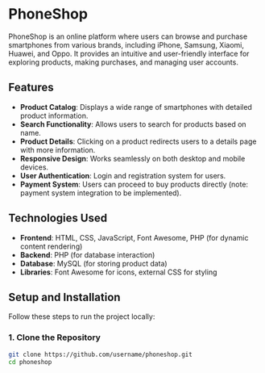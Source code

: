 # PhoneShop

PhoneShop is an online platform where users can browse and purchase smartphones from various brands, including iPhone, Samsung, Xiaomi, Huawei, and Oppo. It provides an intuitive and user-friendly interface for exploring products, making purchases, and managing user accounts.

## Features

- **Product Catalog**: Displays a wide range of smartphones with detailed product information.
- **Search Functionality**: Allows users to search for products based on name.
- **Product Details**: Clicking on a product redirects users to a details page with more information.
- **Responsive Design**: Works seamlessly on both desktop and mobile devices.
- **User Authentication**: Login and registration system for users.
- **Payment System**: Users can proceed to buy products directly (note: payment system integration to be implemented).

## Technologies Used

- **Frontend**: HTML, CSS, JavaScript, Font Awesome, PHP (for dynamic content rendering)
- **Backend**: PHP (for database interaction)
- **Database**: MySQL (for storing product data)
- **Libraries**: Font Awesome for icons, external CSS for styling

## Setup and Installation

Follow these steps to run the project locally:

### 1. Clone the Repository

```bash
git clone https://github.com/username/phoneshop.git
cd phoneshop

